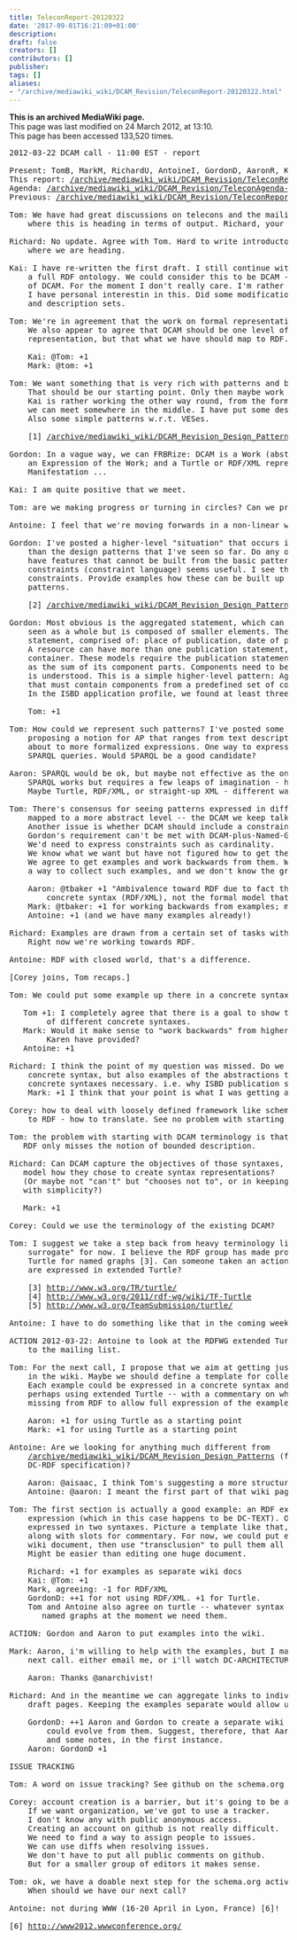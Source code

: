 ```yaml
---
title: TeleconReport-20120322
date: '2017-09-01T16:21:09+01:00'
description: 
draft: false
creators: []
contributors: []
publisher: 
tags: []
aliases:
- "/archive/mediawiki_wiki/DCAM_Revision/TeleconReport-20120322.html"
---
```


 **This is an archived MediaWiki page.**  
This page was last modified on 24 March 2012, at 13:10.  
This page has been accessed 133,520 times.

<pre>2012-03-22 DCAM call - 11:00 EST - report

Present: TomB, MarkM, RichardU, AntoineI, GordonD, AaronR, KaiE, CoreyH
This report: <a href="/archive/mediawiki_wiki/DCAM_Revision/TeleconReport-20120322" class="external free" rel="nofollow">/archive/mediawiki_wiki/DCAM_Revision/TeleconReport-20120322</a>
Agenda: <a href="/archive/mediawiki_wiki/DCAM_Revision/TeleconAgenda-20120322" class="external free" rel="nofollow">/archive/mediawiki_wiki/DCAM_Revision/TeleconAgenda-20120322</a>
Previous: <a href="/archive/mediawiki_wiki/DCAM_Revision/TeleconReport-20120229" class="external free" rel="nofollow">/archive/mediawiki_wiki/DCAM_Revision/TeleconReport-20120229</a>

Tom: We have had great discussions on telecons and the mailing list, but it is unclear
    where this is heading in terms of output. Richard, your ACTION?

Richard: No update. Agree with Tom. Hard to write introductory text when it is unclear
    where we are heading.

Kai: I have re-written the first draft. I still continue with the approach of providing 
    a full RDF ontology. We could consider this to be DCAM -- or just an RDF representation
    of DCAM. For the moment I don't really care. I'm rather aiming at completeness.
    I have personal interestin in this. Did some modifications on the parts about graphs
    and description sets.

Tom: We're in agreement that the work on formal representation isn't the core activity.
    We also appear to agree that DCAM should be one level of abstraction above the RDF 
    representation, but that what we have should map to RDF.
    
    Kai: @Tom: +1
    Mark: @tom: +1

Tom: We want something that is very rich with patterns and best practice examples.
    That should be our starting point. Only then maybe work towards the formal representation.
    Kai is rather working the other way round, from the formal representation. Maybe
    we can meet somewhere in the middle. I have put some design patterns into the wiki [1].
    Also some simple patterns w.r.t. VESes.

    [1] <a href="/archive/mediawiki_wiki/DCAM_Revision_Design_Patterns" class="external free" rel="nofollow">/archive/mediawiki_wiki/DCAM_Revision_Design_Patterns</a>

Gordon: In a vague way, we can FRBRize: DCAM is a Work (abstraction); RDF is
    an Expression of the Work; and a Turtle or RDF/XML representation is a
    Manifestation ...

Kai: I am quite positive that we meet.

Tom: are we making progress or turning in circles? Can we produce useful documents?

Antoine: I feel that we're moving forwards in a non-linear way.

Gordon: I've posted a higher-level "situation" that occurs in my work [2] -- higher-level
    than the design patterns that I've seen so far. Do any of these advanced patterns 
    have features that cannot be built from the basic patterns? Alistair's stuff on 
    constraints (constraint language) seems useful. I see the need for cardinality 
    constraints. Provide examples how these can be built up into higher-level granulity 
    patterns.

    [2] <a href="/archive/mediawiki_wiki/DCAM_Revision_Design_Patterns#Examples_from_Gordon" class="external free" rel="nofollow">/archive/mediawiki_wiki/DCAM_Revision_Design_Patterns#Examples_from_Gordon</a>

Gordon: Most obvious is the aggregated statement, which can be seen as a graph. It can be 
    seen as a whole but is composed of smaller elements. The classic example is a publication
    statement, comprised of: place of publication, date of publication, etc.
    A resource can have more than one publication statement, in which case we need some sort of 
    container. These models require the publication statement to exist as a whole, not just 
    as the sum of its component parts. Components need to be grouped together so their context 
    is understood. This is a simple higher-level pattern: Aggregated Statement. A Named Graph 
    that must contain components from a predefined set of components.
    In the ISBD application profile, we found at least three levels of such aggregations.

    Tom: +1
    
Tom: How could we represent such patterns? I've posted some suggestions from Dan
    proposing a notion for AP that ranges from text description of what metadata is 
    about to more formalized expressions. One way to express patterns could be as
    SPARQL queries. Would SPARQL be a good candidate?

Aaron: SPARQL would be ok, but maybe not effective as the only formal representation. 
    SPARQL works but requires a few leaps of imagination - how to translate into metadata. 
    Maybe Turtle, RDF/XML, or straight-up XML - different ways to express patterns.

Tom: There's consensus for seeing patterns expressed in different syntaxes,
    mapped to a more abstract level -- the DCAM we keep talking about.
    Another issue is whether DCAM should include a constraint language.
    Gordon's requirement can't be met with DCAM-plus-Named-Graphs alone.
    We'd need to express constraints such as cardinality.
    We know what we want but have not figured how to get there.
    We agree to get examples and work backwards from them. We must decide on
    a way to collect such examples, and we don't know the granularity.

    Aaron: @tbaker +1 "Ambivalence toward RDF due to fact that it's perceived as a
        concrete syntax (RDF/XML), not the formal model that it truly is."
    Mark: @tbaker: +1 for working backwards from examples; may be a lower barrier to participation.
    Antoine: +1 (and we have many examples already!)

Richard: Examples are drawn from a certain set of tasks with a modeling stance.
    Right now we're working towards RDF.

Antoine: RDF with closed world, that's a difference.

[Corey joins, Tom recaps.]

Tom: We could put some example up there in a concrete syntax (any) and map them to RDF.

   Tom +1: I completely agree that there is a goal to show the potential interoperability 
        of different concrete syntaxes.
   Mark: Would it make sense to "work backwards" from higher level examples like Gordon or 
        Karen have provided?
   Antoine: +1

Richard: I think the point of my question was missed. Do we need not only examples of 
    concrete syntax, but also examples of the abstractions that made the form of those 
    concrete syntaxes necessary. i.e. why ISBD publication statements are the way they are.
    Mark: +1 I think that your point is what I was getting at with my question.

Corey: how to deal with loosely defined framework like schema.org? How schema.org relates 
    to RDF - how to translate. See no problem with starting with existing DCAM.

Tom: the problem with starting with DCAM terminology is that it raises the bar.
   RDF only misses the notion of bounded description.

Richard: Can DCAM capture the objectives of those syntaxes, even if it can't
   model how they chose to create syntax representations?
   (Or maybe not "can't" but "chooses not to", or in keeping with DCMI's commitment 
   with simplicity?)

   Mark: +1

Corey: Could we use the terminology of the existing DCAM?

Tom: I suggest we take a step back from heavy terminology like "non-literal value 
    surrogate" for now. I believe the RDF group has made progress on an extended 
    Turtle for named graphs [3]. Can someone taken an action for seing how named graphs 
    are expressed in extended Turtle?

    [3] <a href="http://www.w3.org/TR/turtle/" class="external free" rel="nofollow">http://www.w3.org/TR/turtle/</a>
    [4] <a href="http://www.w3.org/2011/rdf-wg/wiki/TF-Turtle" class="external free" rel="nofollow">http://www.w3.org/2011/rdf-wg/wiki/TF-Turtle</a>
    [5] <a href="http://www.w3.org/TeamSubmission/turtle/" class="external free" rel="nofollow">http://www.w3.org/TeamSubmission/turtle/</a>

Antoine: I have to do something like that in the coming weeks anyway.

ACTION 2012-03-22: Antoine to look at the RDFWG extended Turtle syntax and post comments 
    to the mailing list.

Tom: For the next call, I propose that we aim at getting just five examples
    in the wiki. Maybe we should define a template for collecting those examples.
    Each example could be expressed in a concrete syntax and with an RDF expression,
    perhaps using extended Turtle -- with a commentary on what, if anything, is 
    missing from RDF to allow full expression of the example.

    Aaron: +1 for using Turtle as a starting point
    Mark: +1 for using Turtle as a starting point

Antoine: Are we looking for anything much different from 
    <a href="/archive/mediawiki_wiki/DCAM_Revision_Design_Patterns" class="external free" rel="nofollow">/archive/mediawiki_wiki/DCAM_Revision_Design_Patterns</a> (from the 
    DC-RDF specification)?

    Aaron: @aisaac, I think Tom's suggesting a more structured/formal environment for examples.
    Antoine: @aaron: I meant the first part of that wiki page -- the table.

Tom: The first section is actually a good example: an RDF expression next to a non-RDF 
    expression (which in this case happens to be DC-TEXT). One abstract formulation, 
    expressed in two syntaxes. Picture a template like that,
    along with slots for commentary. For now, we could put each example in a separate 
    wiki document, then use "transclusion" to pull them all together for viewing and printing.
    Might be easier than editing one huge document.

    Richard: +1 for examples as separate wiki docs
    Kai: @Tom: +1
    Mark, agreeing: -1 for RDF/XML 
    GordonD: ++1 for not using RDF/XML. +1 for Turtle.
    Tom and Antoine also agree on turtle -- whatever syntax has
       named graphs at the moment we need them.

ACTION: Gordon and Aaron to put examples into the wiki.

Mark: Aaron, i'm willing to help with the examples, but I may not be able to do much before the 
    next call. either email me, or i'll watch DC-ARCHITECTURE more closely.

    Aaron: Thanks @anarchivist!

Richard: And in the meantime we can aggregate links to individual examples on one of the 
    draft pages. Keeping the examples separate would allow us to track their changes independently.

    GordonD: ++1 Aaron and Gordon to create a separate wiki page per example, and then a template 
        could evolve from them. Suggest, therefore, that Aaron and Gordon supply the native syntax 
        and some notes, in the first instance.
    Aaron: GordonD +1

ISSUE TRACKING

Tom: A word on issue tracking? See github on the schema.org mapping discussion.

Corey: account creation is a barrier, but it's going to be a barrier for any system.
    If we want organization, we've got to use a tracker.
    I don't know any with public anonymous access.
    Creating an account on github is not really difficult.
    We need to find a way to assign people to issues.
    We can use diffs when resolving issues.
    We don't have to put all public comments on github.
    But for a smaller group of editors it makes sense.

Tom: ok, we have a doable next step for the schema.org activity.
    When should we have our next call?

Antoine: not during WWW (16-20 April in Lyon, France) [6]!

[6] <a href="http://www2012.wwwconference.org/" class="external free" rel="nofollow">http://www2012.wwwconference.org/</a>
</pre>
